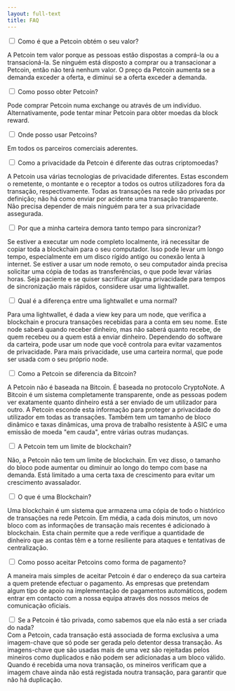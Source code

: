 ```yaml
---
layout: full-text
title: FAQ
---
```


<div class="tab">
    <input id="tab-one" type="checkbox" name="tabs" class="accordion">
    <label for="tab-one" class="accordion">Como é que a Petcoin obtém o seu valor?</label>
    
<div class="tab-content" markdown="1">

A Petcoin tem valor porque as pessoas estão dispostas a comprá-la ou a transacioná-la. Se ninguém está disposto a comprar ou a transacionar a Petcoin, então não terá nenhum valor. O preço da Petcoin aumenta se a demanda exceder a oferta, e diminui se a oferta exceder a demanda.

</div>

</div>

<div class="tab">
    <input id="tab-two" type="checkbox" name="tabs" class="accordion">
    <label for="tab-two" class="accordion">Como posso obter Petcoin?</label>
    
<div class="tab-content" markdown="1">

Pode comprar Petcoin numa exchange ou através de um indivíduo. Alternativamente, pode tentar minar Petcoin para obter moedas da block reward.
</div>

</div>

<div class="tab">
    <input id="tab-three" type="checkbox" name="tabs" class="accordion">
    <label for="tab-three" class="accordion">Onde posso usar Petcoins?
</label>
    
<div class="tab-content" markdown="1">

Em todos os parceiros comerciais aderentes.
</div>

</div>

<div class="tab">
    <input id="tab-four" type="checkbox" name="tabs" class="accordion">
    <label for="tab-four" class="accordion">Como a privacidade da Petcoin é diferente das outras criptomoedas?</label>
    
<div class="tab-content" markdown="1">

A Petcoin usa várias tecnologias de privacidade diferentes. Estas escondem o remetente, o montante e o receptor a todos os outros utilizadores fora da transação, respectivamente. Todas as transações na rede são privadas por definição; não há como enviar por acidente uma transação transparente. Não precisa depender de mais ninguém para ter a sua privacidade assegurada.
</div>

</div>

<div class="tab">
    <input id="tab-five" type="checkbox" name="tabs" class="accordion">
    <label for="tab-five" class="accordion">Por que a minha carteira demora tanto tempo para sincronizar?</label>
    
<div class="tab-content" markdown="1">

Se estiver a executar um node completo localmente, irá necessitar de copiar toda a blockchain para o seu computador. Isso pode levar um longo tempo, especialmente em um disco rígido antigo ou conexão lenta à internet. Se estiver a usar um node remoto, o seu computador ainda precisa solicitar uma cópia de todas as transferências, o que pode levar várias horas. Seja paciente e se quiser sacrificar alguma privacidade para tempos de sincronização mais rápidos, considere usar uma lightwallet.
</div>

</div>

<div class="tab">
    <input id="tab-six" type="checkbox" name="tabs" class="accordion">
    <label for="tab-six" class="accordion">Qual é a diferença entre uma lightwallet e uma normal?</label>
    
<div class="tab-content" markdown="1">

Para uma lightwallet, é dada a view key para um node, que verifica a blockchain e procura transações recebidas para a conta em seu nome. Este node saberá quando receber dinheiro, mas não saberá quanto recebe, de quem recebeu ou a quem está a enviar dinheiro. Dependendo do software da carteira, pode usar um node que você controla para evitar vazamentos de privacidade. Para mais privacidade, use uma carteira normal, que pode ser usada com o seu próprio node.
</div>

</div>

<div class="tab">
    <input id="tab-seven" type="checkbox" name="tabs" class="accordion">
    <label for="tab-seven" class="accordion">Como a Petcoin se diferencia da Bitcoin?</label>
    
<div class="tab-content" markdown="1">

A Petcoin não é baseada na Bitcoin. É baseada no protocolo CryptoNote. A Bitcoin é um sistema completamente transparente, onde as pessoas podem ver exatamente quanto dinheiro está a ser enviado de um utilizador para outro. A Petcoin esconde esta informação para proteger a privacidade do utilizador em todas as transações. Também tem um tamanho de bloco dinâmico e taxas dinâmicas, uma prova de trabalho resistente à ASIC e uma emissão de moeda "em cauda", ​​entre várias outras mudanças.
</div>

</div>

<div class="tab">
    <input id="tab-eight" type="checkbox" name="tabs" class="accordion">
    <label for="tab-eight" class="accordion">A Petcoin tem um limite de blockchain?</label>
    
<div class="tab-content" markdown="1">

Não, a Petcoin não tem um limite de blockchain. Em vez disso, o tamanho do bloco pode aumentar ou diminuir ao longo do tempo com base na demanda. Está limitado a uma certa taxa de crescimento para evitar um crescimento avassalador.
</div>

</div>

<div class="tab">
    <input id="tab-nine" type="checkbox" name="tabs" class="accordion">
    <label for="tab-nine" class="accordion">O que é uma Blockchain?</label>
    
<div class="tab-content" markdown="1">

Uma blockchain é um sistema que armazena uma cópia de todo o histórico de transações na rede Petcoin. Em média, a cada dois minutos, um novo bloco com as informações de transação mais recentes é adicionado à blockchain. Esta chain permite que a rede verifique a quantidade de dinheiro que as contas têm e a torne resiliente para ataques e tentativas de centralização.
</div>

</div>

<div class="tab">
    <input id="tab-ten" type="checkbox" name="tabs" class="accordion">
    <label for="tab-ten" class="accordion">Como posso aceitar Petcoins como forma de pagamento?</label>
    
<div class="tab-content" markdown="1">

A maneira mais simples de aceitar Petcoin é dar o endereço da sua carteira a quem pretende efectuar o pagamento. As empresas que pretendam algum tipo de apoio na implementação de pagamentos automáticos, podem entrar em contacto com a nossa equipa através dos nossos meios de comunicação oficiais.
</div>

</div>


<div class="tab">
    <input id="tab-twelve" type="checkbox" name="tabs" class="accordion">
    <label for="tab-twelve" class="accordion">Se a Petcoin é tão privada, como sabemos que ela não está a ser criada do nada?</label>
    
<div class="tab-content" markdown="1">
Com a Petcoin, cada transação está associada de forma exclusiva a uma imagem-chave que só pode ser gerada pelo detentor dessa transação. As imagens-chave que são usadas mais de uma vez são rejeitadas pelos mineiros como duplicados e não podem ser adicionadas a um bloco válido. Quando é recebida uma nova transação, os mineiros verificam que a imagem chave ainda não está registada noutra transação, para garantir que não há duplicação.
</div>

</div>

